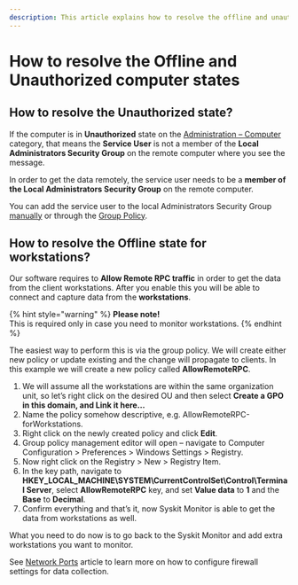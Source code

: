 ```yaml
---
description: This article explains how to resolve the offline and unauthorized computer states shown in Syskit Monitor.
---
```


# How to resolve the Offline and Unauthorized computer states

## How to resolve the Unauthorized state?

If the computer is in **Unauthorized** state on the [Administration – Computer](../get-to-know-syskit-monitor/administration/servers-and-groups.md) category, that means the **Service User** is not a member of the **Local Administrators Security Group** on the remote computer where you see the message.

In order to get the data remotely, the service user needs to be a **member of the Local Administrators Security Group** on the remote computer.

You can add the service user to the local Administrators Security Group [manually](../how-to/service-accounts/add-service-user-manually.md) or through the [Group Policy](../how-to/service-accounts/add-service-user-group-policy.md).

## How to resolve the Offline state for workstations?

Our software requires to **Allow Remote RPC traffic** in order to get the data from the client workstations. After you enable this you will be able to connect and capture data from the **workstations**.

{% hint style="warning" %}
**Please note!**  
This is required only in case you need to monitor workstations.
{% endhint %}

The easiest way to perform this is via the group policy. We will create either new policy or update existing and the change will propagate to clients. In this example we will create a new policy called **AllowRemoteRPC**.

1. We will assume all the workstations are within the same organization unit, so let’s right click on the desired OU and then select **Create a GPO in this domain, and Link it here…**
2. Name the policy somehow descriptive, e.g. AllowRemoteRPC-forWorkstations.
3. Right click on the newly created policy and click **Edit**.
4. Group policy management editor will open – navigate to Computer Configuration &gt; Preferences &gt; Windows Settings &gt; Registry.
5. Now right click on the Registry &gt; New &gt; Registry Item.
6. In the key path, navigate to **HKEY\_LOCAL\_MACHINE\SYSTEM\CurrentControlSet\Control\Terminal Server**, select **AllowRemoteRPC** key, and set **Value data** to **1** and the **Base** to **Decimal**.
7. Confirm everything and that’s it, now Syskit Monitor is able to get the data from workstations as well.

What you need to do now is to go back to the Syskit Monitor and add extra workstations you want to monitor.

See [Network Ports](network-ports.md) article to learn more on how to configure firewall settings for data collection.

